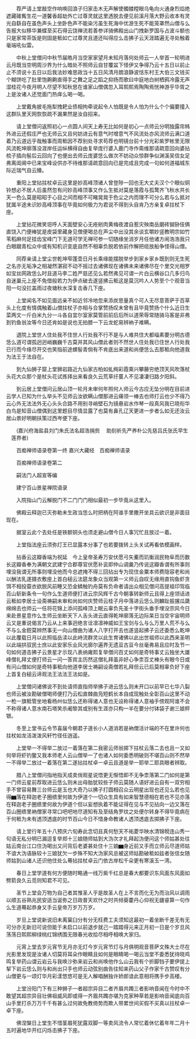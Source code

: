 <!-- { "loadSidebar": true } -->
　　荐严请上堂敲空作响唤回浪子归家击木无声解使髑髅瞠眼乌龟向火通身烈焰绝遮藏碓觜生花一道馨香超劫外亡过尊灵就这里透脱去便见前溪月落大野云收本有灵光自繇自在虽色声头上坐卧色声不能染污虽生死海中优游生死不能笼罩然山僧与么告报大似移华兼蝶至买石得云饶禅流若善参详骑佛殿出山门拽新罗国与占波斗额也只是家常茶饭是则固是秪如亡过尊灵且道还叫得应么击拂子云天涯踏遍无寻处触着毫端吼似雷。

　　中秋上堂僧问中秋节届皓月当空家家望月未知月落何处师云一人举首一轮明进云月既当空明周沙界为什么暗处不照师云自甘覆盆下怪伊又争得乃云十五日以前止止不须说十五日以后我法妙难思政当十五日风清月朗浪静波恬东村王大伯三文钱买个糊饼吃了肚里饱齁齁直得手之舞之足之蹈之抑扬而歌曰中庭地白树栖鸦冷露无声湿桂花今夜月明人尽望不知秋思在谁家山僧偶忽入耳熙熙焉陶陶焉恍神游乎华胥之上是汝诸人还觉面门热痒么喝一喝。

　　上堂戴角披毛拖犁拽耙业债相拘牵说起令人怕既是令人怕为什么个个偏要撞入这群队里天网恢恢疏不漏果然是汝自招来。

　　请上堂僧问返照初心一点圆人间天上寿无比如何是初心一点师云分明独露帘帏外进云还假庄严也无师云又且何妨进云有意气时增意气不风流处亦风流师云满口道着乃云道远乎哉触事而周秪因不荐别处寻求苟荐也明镜台前十分光彩紫罗帐里无限风流乾坤廓落没涯岸任运纵横得自由复举庞行婆入鹿门寺作斋维那请疏意回向婆拈梳子插向髻后云回向了也便出去师云庞婆恁么做次不妨动众惊群争似渊溪吴信女足弗离闺阃中已来宝峰设供亦不待维那请疏意回向已是完成且完成一句如何道福城东际近瑞气自云臻。

　　重阳上堂拈拄杖卓云这里是妙高峰顶诸人曾登陟一回也无大丈夫汉个个眼似铜铃想必不居人后虽然忽有问妙高峰顶事又作么生抵对莫是落霞与孤鹜齐飞秋水共长天一色么莫是昭昭于心目之间而相不可睹晃晃于色尘之内而理不可分么若与么抵对犹属半途未识妙高峰顶事在毕竟如何极力为君说不得到头自肯乃方亲复卓拄杖下座。

　　上堂拈花微笑诳呼人天面壁安心无疮剜肉黄梅夜渡自惹灾殃南岳磨砖猢狲伎俩直饶入门便棒犹是皮袋里藏身见僧便喝总在声尘中出没其余谈玄嚼妙竖教明宗如竹苇稻麻何足挂齿宝峰门下无道可学无禅可参一切随缘坐消岁月任他诸方闹浩浩我只白眼踞青松众中或有知机识变底自然不相辜负脱若依前作解把缆放船争怪得山僧。

　　同荐亲请上堂尘世乾坤窄蓬壶日月长乘缘能摆脱举步到家乡家乡既到则无生死之名亦无垢净之相凝然湛寂不动不摇过去诸佛现在诸佛未来诸佛尽在个里交光相罗如宝丝网政恁么时且道马李二姓严慈还见么若然弗见可谓一片白云横谷口几多归鸟自迷巢元上座不免借般若力为伊点破去遂竖拂云秪这是莫沉吟人人势至个个观音当阳一句没拦盖雨过夜塘秋水深复击香几下座。

　　上堂闻名不如见面远亲不如近邻冷地忽来添炭思量真个可人无尽意菩萨于百草头上化度有情偶触着山僧拄杖子亦相与合掌赞扬叹未曾有且毕竟赞扬个什么近日生菜两文一斤白米九分一斗各自宜尔室家莫管前前后后所以道荣辱常随骑马客是非弗到钓鱼翁汝等今日还肯如是说也无拍膝一下云龙蛇易辨衲子难瞒。

　　退院上堂世人住处我不住世人行处我不行不是与人难共住大都缁素要分明古德恁么道可谓孤迥迥峭巍巍千古莫并其风山僧此者则不然世人住处我已住世人行处我已行而今缘尽开交也笑指前途螺髻青倘有不肯底出来道和尚便恁么去那秪向他道我为法王于法自在。

　　到九仙狮子窟上堂狮岩路近九仙家古柏如虬绚彩霞乘兴攀藤穷绝顶天风吹落杖头花大众那个是杖头花试拣择出来看良久云荒草纡蔓人不见凄凄归路夕阳斜。

　　到云居上堂僧问云居山顶一轮月未审何年照何人师云今古应无坠分明在目前进云学人已知为什么举头不见师云汝欲瞒山僧那进云痛领一棒去也师打云也少不得乃云心外无法法外无心头头合路不用别寻峭壁石为镜悬岩水作琴一段真风我已晓衔华白鸟是知音山僧偶到这里题目尽情显露了也莫有鼻孔辽天更进一步者么如无还汝云居山景好明朝扶策过西岑便下座。

　　(嘉兴府海盐县刘门朱氏法名超浩捐赀
　助刻祈先严养朴公先慈吕氏张氏早生
　莲界者)

　　百痴禅师语录卷第一终
嘉兴大藏经　百痴禅师语录


　　百痴禅师语录卷第二

　　嗣法门人超宣等编

　　建宁百山景星禅院语录

　　入院指山门云解脱门不二门门门相似最初一步毕竟从这里入。

　　佛殿云释迦已灭弥勒未生政当恁么时把柄在阿谁手里撒开坐具云欲识是非面目现在。

　　据室云此个去处任是铁额铜头也须走避山僧今日人事冗忙且放过一着。

　　上堂指法座云须弥灯王已显露本分事了也若要拨转上头关试再看依模画样。

　　拈香云这瓣香端为祝延　今上皇帝圣寿万安伏愿弓矢櫜而玑衡润民物阜而历数长这瓣香奉为满朝文武建宁合郡尊官伏愿补衮即仲山调羹乃传说这瓣香谓有所事则埋没我谓无所事则埋没他而今总遮掩不得三回拈出专为现住金粟本师费隐容老和尚以酬法乳遂摄衣敷座上首白槌云法筵龙象众当观第一义师云自叹无缘用直钩鱼虾贪饵不相投蓑衣欲脱风前睡又恐金鳞触钓舟莫有负命者请出众相见僧问高提祖印驾临百山斩新条令一句作么生道师便打进云宗风辉千古今朝事转新师云且得上座领话进云秪如李居士设斋祷嗣未审和尚如何庆赞师云桂子月中落进云恁么则麟趾振搌瓜瓞绵绵去也师云一任将花锦上添问孤峰顶上眠云辜负先圣十字街头垂手埋没宗风今日来赴景星意作么生师云坐断天下人舌头进云直得乾坤廓落无边际杲日当空宇宙明师云又是重说偈言乃云从上来事迥绝言诠凛凛神威如王宝剑与么与么万里人荒不与么不与么金鋀莫辨然事无一向山僧曲为诸人八字打开去也遂竖起拂子云还委悉么乾坤以此覆载日月以此照临岳渎以此峙流群灵以此生育诸佛以此出世祖师以此西来圣明以此端拱驭民士庶以此安家乐业风光廓尔遍界无遗亘古亘今丝毫弗易且应时及节一句如何道击拂子云景星才示现八表纳雍熙复举僧问百丈如何是奇特事丈云独坐大雄峰僧礼拜丈便打师云一问一答宾主历然这僧礼拜虽非好心争柰百丈棒头有眼今日或有问山僧如何是奇特事秪向他道李居士祷嗣设斋僧若礼拜但云已后莫相辜负好下座上首复白槌云谛观法王法法王法如是。

　　上堂僧问诸佛说不到处请师直指师举拂子进云恁么则未开口以前早已七华八裂也师云被汝勘破僧喝师便打乃云松直棘曲凫短鹤长本自成现触处全彰百山这里不动一枪一旗秪管坐地看杨州似恁么还称得诸人意也无设称得诸人意袖手傍观阿谁不会不称得诸人意水南石塔笑杀阇黎其或别有生涯亦只构一半在要分付钵袋子谢三娘秤银。

　　冬至上堂书云令节喜届今朝君子道长小人道消若是衲僧活计端的不在里许何也拄杖如龙活泼泼风轩竹径任逍遥。

　　上堂举一不得举二放过一着落在第二我密云师翁掷下拄杖云落二去也且一又如何举将虾钓鳖又我本师老人云山僧举一了也诸人如何委悉明破则不堪百山则不然举一不得举二放过一着落在第二遂拈拄杖卓一卓云且道是举一耶举二耶具眼者辨取。

　　腊八上堂僧问指地指天成卖俏观星说悟更无惭悟即不无争柰落第二门如何是第一门师云星前荐取进云恁么则未出母胎犹较些子师云莫随人语好进云自有一双穷相手不曾容易舞三台师云是玉也大奇乃以拂子打圆相召众云明星出现也还见么若也见得▆落在释迦老子圈缋里何故为伊道个一切众生具有如来智慧德相在若也不见亦落在释迦老子圈缋里何故为伊道个但以妄想执着不能证得在见与不见拈向一边又落在百山圈缋里衲僧家寻常口吧吧地尽道知有及至结角罗纹之处便尔转身不得毕竟病在于何秪为未有透顶透底的时节百山今日不惜身命教诸人透顶透底去掷拂子下座。

　　请上堂行年五十八预庆六旬寿此念切且真何愁天不祐菱华映水清锦帨连山秀一句语无私分明已漏逗复举郑十三娘随师姑到大沩次才礼拜起沩便问这个师姑甚处往姑云南台江口住沩喝出又问背后老婆甚处住十三娘▆身近前又手而立师云尽道师姑不谙大沩语脉较十三娘犹欠一步殊不知大沩家风总被这师姑勘破秪如兹者张信女随师姑到山诸人还识他住处么蓦拈拄杖卓云门依古岸松千朵更有寒溪玉一湾。

　　春日上堂学道有何方便随时略通一线万紫千红总是春大都要识东风面东风面如劈箭良久云觅则知君不可见。

　　圣节上堂会万物为自己者其惟圣人乎是故圣人在上不言而化无为而治风以调雨以顺五谷熟兆民安适当诞弥之日政普天欢忭之时共倾葵藿丹心仰祝无疆睿算一句作么生道蓦起恭身又手云皇帝万岁万万岁。

　　岁旦上堂说新说旧未离窠臼分有分无枉费工夫须知这最初一着坐断千差无有无可分亦无新旧可说但能于未启口以前退步就己一踏踏得元来正月初一日是个岁旦风荡荡日熙熙柳绿桃红锦绣围无限春光收拾尽相呼相唤大家归。

　　元宵上堂去岁元宵节无月亦无灯今岁元宵节灯与月俱明观音菩萨文殊大士尽在光影里发现是汝诸人切莫将耳朵作眼睛且如何是眼睛喝一喝云当堂不委悉犹待晓鸡鸣复举药山谓云岩云与我唤沙弥来岩云和尚唤他作么山云我有个折脚铛子要伊提上挈下岩云恁么则与和尚出只手也师云动弦别曲告往知来药山父子作家千古赞叹有分山僧更与一颂灯华月彩漾悠悠可是无人解唱酬独许娇郎谙此意相将携手步高楼。

　　上堂汾阳门下有三种狮子一者超宗异目二者齐眉共躅三者影响音闻在今时中不敢望其超宗异目壮佛祖威风即或得一齐眉共躅亦堪为克家种草若是影响音闻底向百山手里打杀万万千千有甚么过何故免教倚势而欺人带累世间买假不买真以拄杖卓一卓下座。

　　佛涅槃日上堂生不惜茎眉死犹露双脚一等卖风流令人常忆着休忆着年年二月十五时遍地华开红闪烁击拂子下座。

